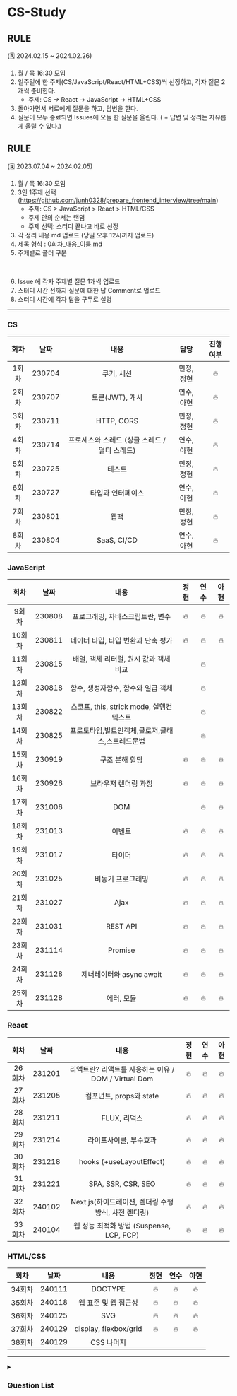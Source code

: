 # CS-Study

## RULE 
(🗓️ 2024.02.15 ~ 2024.02.26)
1. 월 / 목 16:30 모임
2. 일주일에 한 주제(CS/JavaScript/React/HTML+CSS)씩 선정하고, 각자 질문 2개씩 준비한다.
   - 주제: CS -> React -> JavaScript -> HTML+CSS
3. 돌아가면서 서로에게 질문을 하고, 답변을 한다.
4. 질문이 모두 종료되면 Issues에 오늘 한 질문을 올린다. ( + 답변 및 정리는 자유롭게 올릴 수 있다.)


## RULE 
(🗓️ 2023.07.04 ~ 2024.02.05)
1. 월 / 목 16:30 모임
2. 3인 1주제 선택 (https://github.com/junh0328/prepare_frontend_interview/tree/main)
   - 주제: CS > JavaScript > React > HTML/CSS
   - 주제 안의 순서는 랜덤
   - 주제 선택: 스터디 끝나고 바로 선정
3. 각 정리 내용 md 업로드 (당일 오후 12시까지 업로드)
4. 제목 형식 : 0회차_내용_이름.md
5. 주제별로 폴더 구분

<br/>

6. Issue 에 각자 주제별 질문 1개씩 업로드
7. 스터디 시간 전까지 질문에 대한 답 Comment로 업로드
8. 스터디 시간에 각자 답을 구두로 설명

---
### CS
|  회차  |  날짜  |                     내용                      |       담당       | 진행 여부 |
| :----: | :----: | :-------------------------------------------: | :--------------: | :-------: |
| 1회차  | 230704 |                  쿠키, 세션                   |    민정, 정현    |     🔥     |
| 2회차  | 230707 |                토큰(JWT), 캐시                |    연수, 아현    |     🔥     |
| 3회차  | 230711 |                  HTTP, CORS                   |    민정, 정현    |     🔥     |
| 4회차  | 230714 | 프로세스와 스레드 (싱글 스레드 / 멀티 스레드) |    연수, 아현    |     🔥     |
| 5회차  | 230725 |                    테스트                     |    민정, 정현    |     🔥     |
| 6회차  | 230727 |               타입과 인터페이스               |    연수, 아현    |     🔥     |
| 7회차  | 230801 |                     웹팩                      |    민정, 정현    |     🔥     |
| 8회차  | 230804 |                  SaaS, CI/CD                  |    연수, 아현    |     🔥     |


### JavaScript
|  회차  |  날짜  |                     내용                     | 정현 | 연수 | 아현 |
| :----: | :----: | :------------------------------------------: | :--: | :--: | :--: |
| 9회차  | 230808 |       프로그래밍, 자바스크립트란, 변수       |   🔥   |  🔥   |   🔥  |
| 10회차 | 230811 |      데이터 타입, 타입 변환과 단축 평가      |  🔥   |  🔥   |  🔥   |
| 11회차 | 230815 |    배열, 객체 리터럴, 원시 값과 객체 비교    |      |   🔥   |      |
| 12회차 | 230818 |      함수, 생성자함수, 함수와 일급 객체      |      |   🔥   |      |
| 13회차 | 230822 |   스코프, this, strick mode, 실행컨텍스트    |      |   🔥   |      |
| 14회차 | 230825 | 프로토타입,빌트인객체,클로저,클래스,스프레드문법 |       |   🔥   |       |
| 15회차 | 230919 |              구조 분해 할당             |   🔥   |  🔥   |   🔥  |
| 16회차 | 230926 |            브라우저 렌더링 과정           |   🔥   |  🔥   |   🔥  |
| 17회차 | 231006 |            DOM                       |        |  🔥   |   🔥  |
| 18회차 | 231013 |            이벤트                      |   🔥   |  🔥   |   🔥  |
| 19회차 | 231017 |            타이머                      |   🔥   |  🔥   |   🔥  |
| 20회차 | 231025 |            비동기 프로그래밍              |   🔥   |  🔥   |   🔥   |
| 21회차 | 231027 |            Ajax                       |    🔥    |  🔥   |   🔥    |
| 22회차 | 231031 |            REST API                   |    🔥    |  🔥   |   🔥   |
| 23회차 | 231114 |            Promise                    |  🔥    |  🔥   |   🔥   |
| 24회차 | 231128 |            제너레이터와 async await      |    🔥    |    🔥   |    🔥    |
| 25회차 | 231128 |            에러, 모듈                   |    🔥    |    🔥   |    🔥    |

### React
|  회차  |  날짜  |                     내용                         | 정현 | 연수 | 아현 |
| :----: | :----: | :-------------------------------------------: | :--: | :--: | :--: |
| 26회차 | 231201  |  리액트란? 리액트를 사용하는 이유 / DOM / Virtual Dom |    🔥    |    🔥    |    🔥    |
| 27회차 | 231205  |           컴포넌트, props와 state                |    🔥    |    🔥    |    🔥    |
| 28회차 | 231211  |           FLUX, 리덕스                          |    🔥    |    🔥    |    🔥    |
| 29회차 | 231214  |         라이프사이클, 부수효과                      |    🔥    |    🔥    |    🔥    |
| 30회차 | 231218  |         hooks (+useLayoutEffect)              |    🔥    |    🔥    |    🔥    |
| 31회차 | 231221  |         SPA, SSR, CSR, SEO                    |    🔥    |    🔥    |    🔥    |
| 32회차 | 240102  |  Next.js(하이드레이션, 렌더링 수행 방식, 사전 렌더링)   |    🔥    |    🔥    |    🔥    |
| 33회차 | 240104  |     웹 성능 최적화 방법 (Suspense, LCP, FCP)       |    🔥    |    🔥    |    🔥    |


### HTML/CSS
|  회차  |  날짜  |                     내용                         |   정현   |   연수   |   아현   |
| :----: | :----: | :-------------------------------------------: |  :--:   |  :--:   |   :--:  |
| 34회차 | 240111  |                 DOCTYPE                       |    🔥    |    🔥    |    🔥    |
| 35회차 | 240118  |             웹 표준 및 웹 접근성                   |    🔥    |    🔥    |    🔥    |
| 36회차 | 240125  |                  SVG                          |    🔥    |    🔥    |    🔥    |
| 37회차 | 240129  |           display, flexbox/grid               |    🔥    |    🔥    |    🔥    |
| 38회차 | 240129  |                  CSS 나머지                     |          |         |          |
 

---
<details>
  <summary>
     <h3>Question List</h3>
  </summary>

|    분류    |                             내용                               | 진행 여부 |
| :--------: | :----------------------------------------------------------: | :-------: |
|     CS     |                      프로세스와 스레드                           |     🔥     |
|            |                  싱글 스레드와 멀티 스레드                         |     🔥     |
|            |                             HTTP                             |     🔥     |
|            |                          쿠키 세션                             |     🔥     |
|            |                             CORS                             |     🔥     |
|            |                             SaaS                             |     🔥     |
|            |                       토큰(JWT), 캐시                          |     🔥     |
|            |                            CI/CD                             |     🔥     |
|            |                            테스트                              |     🔥     |
|            |                             웹팩                              |     🔥     |
|            |                      타입과 인터페이스                            |     🔥     |
| JavaScript |                          프로그래밍                             |           |
|            |                        자바스크립트란                            |           |
|            |                             변수                              |           |
|            |                         데이터 타입                             |           |
|            |                     타입변환과 단축 평가                          |           |
|            |                             배열                              |           |
|            |                         객체 리터럴                             |           |
|            |                     원시 값과 객체 비교                           |           |
|            |                             함수                              |           |
|            |                            스코프                              |           |
|            |                 생성자 함수에 의한 객체 생성                        |           |
|            |                       함수와 일급 객체                           |           |
|            |                          프로토타입                             |           |
|            |                         strict mode                          |           |
|            |                         빌트인 객체                             |           |
|            |                             this                             |           |
|            |                        실행 컨텍스트                            |           |
|            |                            클로저                            |           |
|            |                            클래스                            |           |
|            |                        스프레드 문법                         |           |
|            |                        구조 분해 할당                        |     🔥      |
|            |                     브라우저 렌더링 과정                       |      🔥     |
|            |                             DOM                             |      🔥     |
|            |                            이벤트                             |      🔥     |
|            |                            타이머                             |     🔥      |
|            |                      비동기 프로그래밍                           |     🔥      |
|            |                             Ajax                             |     🔥     |
|            |                           REST API                           |     🔥      |
|            |                           Promise                            |     🔥      |
|            |                   제너레이터와 async await                      |      🔥     |
|            |                             에러                             |       🔥     |
|            |                             모듈                             |       🔥     |
|   React    |               리액트란? 리액트를 사용하는 이유                      |       🔥      |
|            |                         Virtual DOM                         |       🔥     |
|            |                       컴포넌트, props와 state                  |      🔥      |
|            |                        FLUX, 리덕스                           |      🔥      |
|            |               React에서 state의 불변성 유지란?                   |      🔥       |
|            | 리듀서 내부에서 불변성을 지키는 이유는? 전개 연산자의 단점을 해결할 수 있는 방법 |    🔥      |
|            |    리액트 사용시에 부수효과로 인해 생기는 문제점이 있다면                 |     🔥      |
|            |               컴포넌트의 라이프 사이클 메서드                       |     🔥    |
|            |                    Hooks의 종류                               |     🔥    |
|            |                    useLayoutEffect                          |     🔥    |
|            |                    setState                                 |     ❌     |
|            |                    리액트의 성능개선 방법                         |     ❌     |
|            |                    컴포넌트에서 이벤트 핸들링                      |     ❌     |
|            |                    SPA                                      |     🔥     |
|            |                    SSR                                      |     🔥     |
|            |                    CSR                                      |     🔥     |
|            |                    SEO                                      |     🔥     |
|            |                    하이드레이션                                 |     🔥    |
|            |                    Next의 렌더링 수행 방식                       |     🔥    |
|            |                    사전 렌더링                                 |     🔥    |
|            |                    Suspense                                 |     🔥     |
|            |                    웹 성능 최적화                               |    🔥      |
|            |                    LCP                                       |    🔥      |
|            |                    FCP                                       |    🔥      |
|    HTML    |                    DOCTYPE                                   |    🔥     |
|            |                    웹 표준 및 웹 접근성                          |     🔥     |
|            |                    SVG란 ? ( + 이미지 최적화)                    |     🔥     |
|    CSS     |                    display                                   |     🔥     |
|            |                    Flexbox, Grid                             |     🔥     |
|            |                    position                                  |           |
|            |                    float                                     |           |
|            |              이미지 태그를 스타일로 대체하는 법                       |           |
|            |                      반응형 웹의 3요소                           |           |
|            |                    CSS Select의 작동 원리                       |           |
|            |                    반응형 웹과 적응형 웹                          |           |
|            |                        FX, EM (단위)                          |           |
|            |                      CSS 적용 우선순위                          |           |
|            |                          CSS-in-JS                           |           |
|            |                         CSS 전처리기                           |           |
|            |                   Padding과 Margin의 차이                      |           |

</details>
